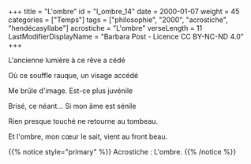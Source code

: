 +++
title = "L'ombre"
id = "l_ombre_14"
date = 2000-01-07
weight = 45
categories = ["Temps"]
tags = ["philosophie", "2000", "acrostiche", "hendécasyllabe"]
acrostiche = "L'ombre"
verseLength = 11
LastModifierDisplayName = "Barbara Post - Licence CC BY-NC-ND 4.0"
+++

L'ancienne lumière à ce rêve a cédé

Où ce souffle rauque, un visage accédé

Me brûle d'image. Est-ce plus juvénile

Brisé, ce néant... Si mon âme est sénile

Rien presque touché ne retourne au tombeau.

Et l'ombre, mon cœur le sait, vient au front beau.

{{% notice style="primary" %}}
Acrostiche : L'ombre.
{{% /notice %}}
